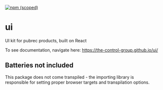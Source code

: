[![npm (scoped)](https://img.shields.io/npm/v/@the-control-group/ui.svg?style=flat-square)](https://www.npmjs.com/package/@the-control-group/ui)

# ui
UI kit for pubrec products, built on React

To see documentation, navigate here: https://the-control-group.github.io/ui/

## Batteries not included
This package does not come transpiled - the importing library is responsible for setting proper browser targets and transpilation options.
